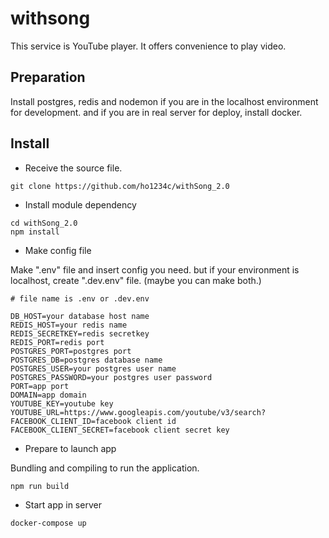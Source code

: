 # withsong

This service is YouTube player. It offers convenience to play video.

## Preparation

Install postgres, redis and nodemon if you are in the localhost environment for development. and if you are in real server for deploy, install docker.

## Install

- Receive the source file.
``` 
git clone https://github.com/ho1234c/withSong_2.0
```

- Install module dependency
```
cd withSong_2.0
npm install
```

- Make config file

Make ".env" file and insert config you need. but if your environment is localhost, create ".dev.env" file. (maybe you can make both.)

```
# file name is .env or .dev.env

DB_HOST=your database host name
REDIS_HOST=your redis name
REDIS_SECRETKEY=redis secretkey
REDIS_PORT=redis port
POSTGRES_PORT=postgres port
POSTGRES_DB=postgres database name
POSTGRES_USER=your postgres user name
POSTGRES_PASSWORD=your postgres user password
PORT=app port
DOMAIN=app domain
YOUTUBE_KEY=youtube key
YOUTUBE_URL=https://www.googleapis.com/youtube/v3/search?
FACEBOOK_CLIENT_ID=facebook client id
FACEBOOK_CLIENT_SECRET=facebook client secret key
```

- Prepare to launch app

Bundling and compiling to run the application.

```
npm run build
```

- Start app in server

```
docker-compose up
```

